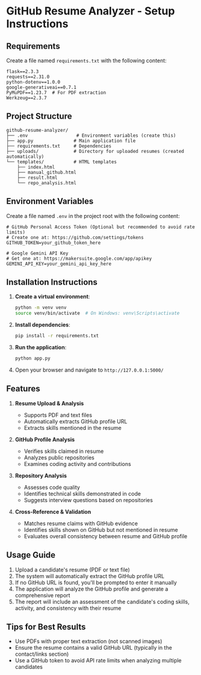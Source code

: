 # GitHub Resume Analyzer - Setup Instructions

## Requirements

Create a file named `requirements.txt` with the following content:

```
flask==2.3.3
requests==2.31.0
python-dotenv==1.0.0
google-generativeai==0.7.1
PyMuPDF==1.23.7  # For PDF extraction
Werkzeug==2.3.7
```

## Project Structure

```
github-resume-analyzer/
├── .env                  # Environment variables (create this)
├── app.py               # Main application file
├── requirements.txt     # Dependencies
├── uploads/             # Directory for uploaded resumes (created automatically)
└── templates/           # HTML templates
    ├── index.html
    ├── manual_github.html
    ├── result.html
    └── repo_analysis.html
```

## Environment Variables

Create a file named `.env` in the project root with the following content:

```
# GitHub Personal Access Token (Optional but recommended to avoid rate limits)
# Create one at: https://github.com/settings/tokens
GITHUB_TOKEN=your_github_token_here

# Google Gemini API Key
# Get one at: https://makersuite.google.com/app/apikey
GEMINI_API_KEY=your_gemini_api_key_here
```

## Installation Instructions

1. **Create a virtual environment**:
   ```bash
   python -m venv venv
   source venv/bin/activate  # On Windows: venv\Scripts\activate
   ```

2. **Install dependencies**:
   ```bash
   pip install -r requirements.txt
   ```

3. **Run the application**:
   ```bash
   python app.py
   ```

4. Open your browser and navigate to `http://127.0.0.1:5000/`

## Features

1. **Resume Upload & Analysis**
   - Supports PDF and text files
   - Automatically extracts GitHub profile URL
   - Extracts skills mentioned in the resume

2. **GitHub Profile Analysis**
   - Verifies skills claimed in resume
   - Analyzes public repositories
   - Examines coding activity and contributions

3. **Repository Analysis**
   - Assesses code quality
   - Identifies technical skills demonstrated in code
   - Suggests interview questions based on repositories

4. **Cross-Reference & Validation**
   - Matches resume claims with GitHub evidence
   - Identifies skills shown on GitHub but not mentioned in resume
   - Evaluates overall consistency between resume and GitHub profile

## Usage Guide

1. Upload a candidate's resume (PDF or text file)
2. The system will automatically extract the GitHub profile URL
3. If no GitHub URL is found, you'll be prompted to enter it manually
4. The application will analyze the GitHub profile and generate a comprehensive report
5. The report will include an assessment of the candidate's coding skills, activity, and consistency with their resume

## Tips for Best Results

- Use PDFs with proper text extraction (not scanned images)
- Ensure the resume contains a valid GitHub URL (typically in the contact/links section)
- Use a GitHub token to avoid API rate limits when analyzing multiple candidates